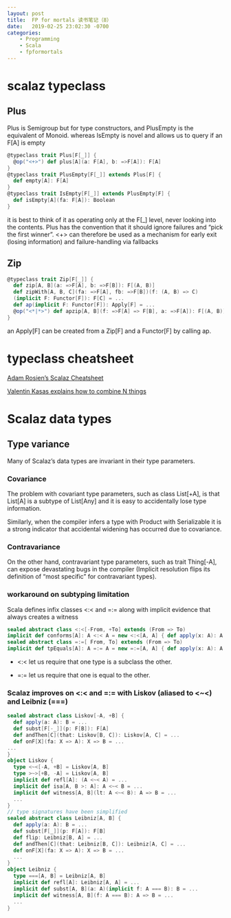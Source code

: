 ```yaml
---
layout: post
title:  FP for mortals 读书笔记（8）
date:   2019-02-25 23:02:30 -0700
categories: 
    - Programming
    - Scala 
    - fpformortals
---
```

# scalaz typeclass
## Plus
Plus is Semigroup but for type constructors, and PlusEmpty is the equivalent of Monoid. whereas IsEmpty is novel and allows us to query if an F\[A\] is empty
```scala
@typeclass trait Plus[F[_]] {
  @op("<+>") def plus[A](a: F[A], b: =>F[A]): F[A]
}
@typeclass trait PlusEmpty[F[_]] extends Plus[F] {
  def empty[A]: F[A]
}
@typeclass trait IsEmpty[F[_]] extends PlusEmpty[F] {
  def isEmpty[A](fa: F[A]): Boolean
}
```

it is best to think of it as operating only at the F\[_\] level, never looking into the contents. 
Plus has the convention that it should ignore failures and “pick the first winner”. 
<+> can therefore be used as a mechanism for early exit (losing information) and failure-handling via fallbacks

## Zip
```scala
@typeclass trait Zip[F[_]] {
  def zip[A, B](a: =>F[A], b: =>F[B]): F[(A, B)]
  def zipWith[A, B, C](fa: =>F[A], fb: =>F[B])(f: (A, B) => C)
  (implicit F: Functor[F]): F[C] = ...
  def ap(implicit F: Functor[F]): Apply[F] = ...
  @op("<*|*>") def apzip[A, B](f: =>F[A] => F[B], a: =>F[A]): F[(A, B)] = ...
}
```
an Apply\[F\] can be created from a Zip\[F\] and a Functor\[F\] by calling ap.

# typeclass cheatsheet
[Adam Rosien’s Scalaz Cheatsheet](http://arosien.github.io/scalaz-cheatsheets/typeclasses.pdf)

[Valentin Kasas explains how to combine N things](https://twitter.com/ValentinKasas/status/879414703340081156)

# Scalaz data types
## Type variance
Many of Scalaz’s data types are invariant in their type parameters.

### Covariance
The problem with covariant type parameters, such as class List\[+A\], is that List\[A\] is a subtype of List\[Any\] and it is easy to accidentally lose type information.

Similarly, when the compiler infers a type with Product with Serializable it is a strong indicator that accidental widening has occurred due to covariance.
### Contravariance
On the other hand, contravariant type parameters, such as trait Thing\[-A\], can expose devastating bugs in the compiler (Implicit resolution flips its definition of “most specific” for contravariant types).
### workaround on subtyping limitation
Scala defines infix classes <:< and =:= along with implicit evidence that always creates a witness
```scala
sealed abstract class <:<[-From, +To] extends (From => To)
implicit def conforms[A]: A <:< A = new <:<[A, A] { def apply(x: A): A = x }
sealed abstract class =:=[ From, To] extends (From => To)
implicit def tpEquals[A]: A =:= A = new =:=[A, A] { def apply(x: A): A = x }
```

+ <:< let us require that one type is a subclass the other.

+ =:= let us require that one is equal to the other.

### Scalaz improves on <:< and =:= with Liskov (aliased to <~<) and Leibniz (===)
```scala
sealed abstract class Liskov[-A, +B] {
  def apply(a: A): B = ...
  def subst[F[-_]](p: F[B]): F[A]
  def andThen[C](that: Liskov[B, C]): Liskov[A, C] = ...
  def onF[X](fa: X => A): X => B = ...
...
}
object Liskov {
  type <~<[-A, +B] = Liskov[A, B]
  type >~>[+B, -A] = Liskov[A, B]
  implicit def refl[A]: (A <~< A) = ...
  implicit def isa[A, B >: A]: A <~< B = ...
  implicit def witness[A, B](lt: A <~< B): A => B = ...
  ...
}
// type signatures have been simplified
sealed abstract class Leibniz[A, B] {
  def apply(a: A): B = ...
  def subst[F[_]](p: F[A]): F[B]
  def flip: Leibniz[B, A] = ...
  def andThen[C](that: Leibniz[B, C]): Leibniz[A, C] = ...
  def onF[X](fa: X => A): X => B = ...
  ...
}
object Leibniz {
  type ===[A, B] = Leibniz[A, B]
  implicit def refl[A]: Leibniz[A, A] = ...
  implicit def subst[A, B](a: A)(implicit f: A === B): B = ...
  implicit def witness[A, B](f: A === B): A => B = ...
  ...
}
```